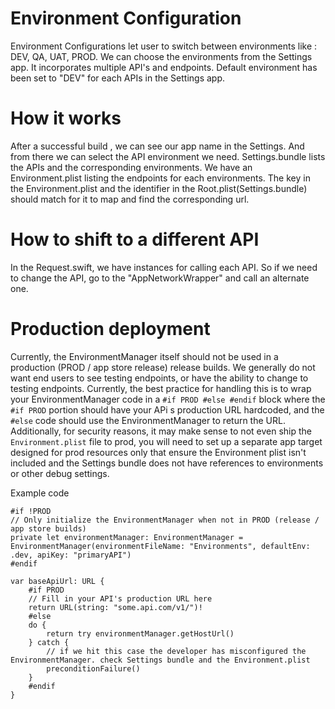 #  Environment Configuration

Environment Configurations let user to switch between environments like : DEV, QA, UAT, PROD. 
We can choose the environments from the Settings app. It incorporates multiple API's and endpoints.
Default environment has been set to "DEV" for each APIs in the Settings app.

# How it works

After a successful build , we can see our app name in the Settings. And from there we can select the API environment we need.
Settings.bundle lists the APIs and the corresponding environments. 
We have an Environment.plist listing the endpoints for each environments.
The key in the Environment.plist and the identifier in the Root.plist(Settings.bundle) should match for it to map and find the corresponding url.

# How to shift to a different API

In the Request.swift, we have instances for calling each API. So if we need to change the API, go to the "AppNetworkWrapper" and call an alternate one.

# Production deployment

Currently, the EnvironmentManager itself should not be used in a production (PROD / app store release) release builds. We generally do not want end users to see testing endpoints, or have the ability to change to testing endpoints. Currently, the best practice for handling this is to wrap your EnvironmentManager code in a `#if PROD #else #endif` block where the `#if PROD` portion should have your APi
s production URL hardcoded, and the `#else` code should use the EnvironmentManager to return the URL.
Additionally, for security reasons, it may make sense to not even ship the `Environment.plist` file to prod, you will need to set up a separate app target designed for prod resources only that ensure the Environment plist isn't included and the Settings bundle does not have references to environments or other debug settings.

Example code
```
#if !PROD
// Only initialize the EnvironmentManager when not in PROD (release / app store builds)
private let environmentManager: EnvironmentManager = EnvironmentManager(environmentFileName: "Environments", defaultEnv: .dev, apiKey: "primaryAPI")
#endif

var baseApiUrl: URL {
    #if PROD
    // Fill in your API's production URL here
    return URL(string: "some.api.com/v1/")!
    #else
    do {
        return try environmentManager.getHostUrl()
    } catch {
        // if we hit this case the developer has misconfigured the EnvironmentManager. check Settings bundle and the Environment.plist
        preconditionFailure()
    }
    #endif
}
```

